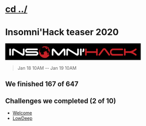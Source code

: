 # [cd ../](../index.md)
# Insomni'Hack teaser 2020
[![insomni](insomnihack.png)](https://teaser.insomnihack.ch)

> Jan 18 10AM -- Jan 19 10AM

## We finished 167 of 647

## Challenges we completed (2 of 10)

- [Welcome](welcome/index.md)
- [LowDeep](lowdeep/index.md)

[comment]: <> (## Challenges completed after challenge with the help of some1's writeup)
